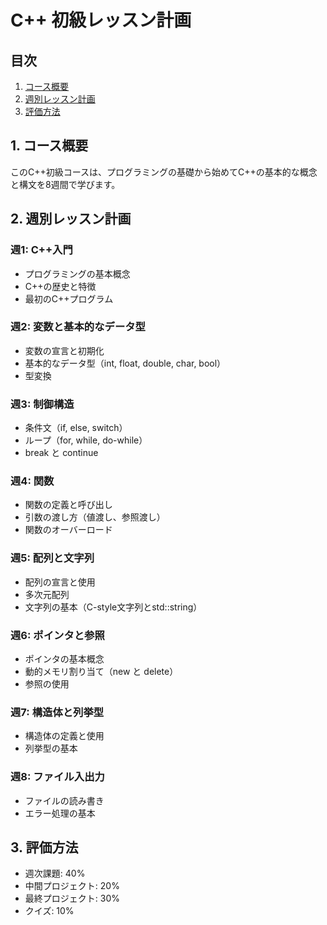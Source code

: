 # C++ 初級レッスン計画

## 目次
1. [コース概要](#1-コース概要)
2. [週別レッスン計画](#2-週別レッスン計画)
3. [評価方法](#3-評価方法)

## 1. コース概要

このC++初級コースは、プログラミングの基礎から始めてC++の基本的な概念と構文を8週間で学びます。

## 2. 週別レッスン計画

### 週1: C++入門
- プログラミングの基本概念
- C++の歴史と特徴
- 最初のC++プログラム

### 週2: 変数と基本的なデータ型
- 変数の宣言と初期化
- 基本的なデータ型（int, float, double, char, bool）
- 型変換

### 週3: 制御構造
- 条件文（if, else, switch）
- ループ（for, while, do-while）
- break と continue

### 週4: 関数
- 関数の定義と呼び出し
- 引数の渡し方（値渡し、参照渡し）
- 関数のオーバーロード

### 週5: 配列と文字列
- 配列の宣言と使用
- 多次元配列
- 文字列の基本（C-style文字列とstd::string）

### 週6: ポインタと参照
- ポインタの基本概念
- 動的メモリ割り当て（new と delete）
- 参照の使用

### 週7: 構造体と列挙型
- 構造体の定義と使用
- 列挙型の基本

### 週8: ファイル入出力
- ファイルの読み書き
- エラー処理の基本

## 3. 評価方法

- 週次課題: 40%
- 中間プロジェクト: 20%
- 最終プロジェクト: 30%
- クイズ: 10%
